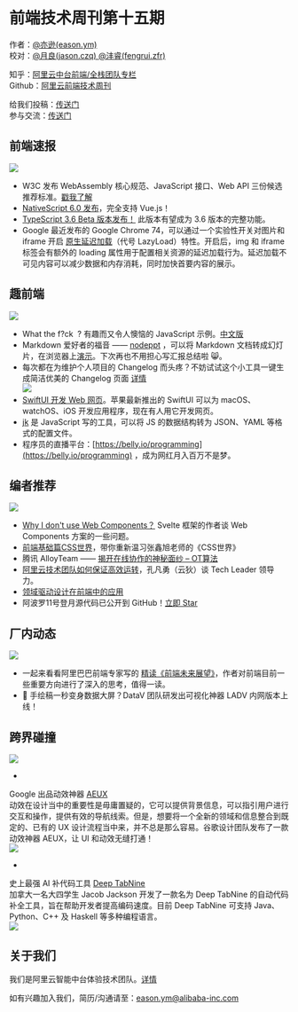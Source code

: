 # 前端技术周刊第十五期

作者：[@亦逊(eason.ym) ](/eason.ym) <br />
校对：[@月良(jason.czq) ](/jason.czq) [@沣睿(fengrui.zfr) ](/fengrui.zfr) 

知乎：[阿里云中台前端/全栈团队专栏](https://zhuanlan.zhihu.com/aliyun)<br />
Github：[阿里云前端技术周刊](https://github.com/aliyunfe/weekly)

给我们投稿：[传送门](https://github.com/aliyunfe/weekly/issues/new)<br />
参与交流：[传送门](https://github.com/aliyunfe/weekly/issues/5)

## 前端速报

![](https://img.alicdn.com/tfs/TB1T43Fa4iH3KVjSZPfXXXBiVXa-2560-600.jpg#alt=)

- W3C 发布 WebAssembly 核心规范、JavaScript 接口、Web API 三份候选推荐标准。[戳我了解](http://www.chinaw3c.org/archives/2374/)
- [NativeScript 6.0 发布](https://www.codercto.com/a/93194.html)，完全支持 Vue.js！
- [TypeScript 3.6 Beta 版本发布！](https://devblogs.microsoft.com/typescript/announcing-typescript-3-6-beta/) 此版本有望成为 3.6 版本的完整功能。
- Google 最近发布的 Google Chrome 74，可以通过一个实验性开关对图片和 iframe 开启 [原生延迟加载](https://groups.google.com/a/chromium.org/forum/#!msg/blink-dev/jxiJvQc-gVg/wurng4zZBQAJ)（代号 LazyLoad）特性。开启后，img 和 iframe 标签会有额外的 loading 属性用于配置相关资源的延迟加载行为。延迟加载不可见内容可以减少数据和内存消耗，同时加快首要内容的展示。

## 趣前端

![](https://img.alicdn.com/tfs/TB19FgGa3KG3KVjSZFLXXaMvXXa-2560-600.jpg#alt=)

- What the f?ck  ? 有趣而又令人懊恼的 JavaScript 示例。[中文版](https://github.com/denysdovhan/wtfjs/blob/master/README-zh-cn.md)
- Markdown 爱好者的福音 —— [nodeppt](https://github.com/ksky521/nodeppt) ，可以将 Markdown 文档转成幻灯片，在浏览器上[演示](https://nodeppt.js.org/#slide=1)。下次再也不用担心写汇报总结啦 😸。
- 每次都在为维护个人项目的 Changelog 而头疼？不妨试试这个小工具一键生成简洁优美的 Changelog 页面 [详情](https://changefeed.app/)<br />
![](https://gw.alicdn.com/tfs/TB1CNePboz1gK0jSZLeXXb9kVXa-552-363.png#alt=)
- [SwiftUI 开发 Web 网页](http://www.alwaysrightinstitute.com/swiftwebui/)。苹果最新推出的 SwiftUI 可以为 macOS、watchOS、iOS 开发应用程序，现在有人用它开发网页。
- [jk](https://damien.lespiau.name/posts/2019-06-12-jk-configuration-as-code/) 是 JavaScript 写的工具，可以将 JS 的数据结构转为 JSON、YAML 等格式的配置文件。
- 程序员的直播平台：[https://belly.io/programming](https://belly.io/programming) ，成为网红月入百万不是梦。

## 编者推荐

![](https://img.alicdn.com/tfs/TB11G3Ga2WG3KVjSZFPXXXaiXXa-2560-600.jpg#alt=)

- [Why I don't use Web Components？](https://dev.to/richharris/why-i-don-t-use-web-components-2cia) Svelte 框架的作者谈 Web Components 方案的一些问题。
- [前端基础篇CSS世界](https://juejin.im/post/5ce607a7e51d454f6f16eb3d)，带你重新温习张鑫旭老师的《CSS世界》
- 腾讯 AlloyTeam —— [揭开在线协作的神秘面纱 – OT算法](http://www.alloyteam.com/2019/07/13659/)
- [阿里云技术团队如何保证高效运转](https://www.infoq.cn/article/XEzMp_i19auXbtoadH4E)，孔凡勇（云狄）谈 Tech Leader 领导力。
- [领域驱动设计在前端中的应用](https://juejin.im/post/5d3926176fb9a07ef161c719)
- 阿波罗11号登月源代码已公开到 GitHub！[立即 Star](https://github.com/chrislgarry/Apollo-11)

## 厂内动态

![](https://img.alicdn.com/tfs/TB1GNoHa.uF3KVjSZK9XXbVtXXa-2560-600.jpg#alt=)

- 一起来看看阿里巴巴前端专家写的 [精读《前端未来展望》](https://mp.weixin.qq.com/s/4OYZ2HAs3S03By90rJaD4A)，作者对前端目前一些重要方向进行了深入的思考，值得一读。
- 📣 手绘稿一秒变身数据大屏？DataV 团队研发出可视化神器 LADV 内网版本上线！

## 跨界碰撞

![](https://img.alicdn.com/tfs/TB11FUIa81D3KVjSZFyXXbuFpXa-2560-600.jpg#alt=)

- 
Google 出品动效神器 [AEUX](https://www.uisdc.com/google-design-aeux)<br />
动效在设计当中的重要性是毋庸置疑的，它可以提供背景信息，可以指引用户进行交互和操作，提供有效的导航线索。但是，想要将一个全新的领域和信息整合到既定的、已有的 UX 设计流程当中来，并不总是那么容易。谷歌设计团队发布了一款动效神器 AEUX，让 UI 和动效无缝打通！<br />
![](https://image.uisdc.com/wp-content/uploads/2019/07/1_cSRsAdjDeb03u-cPXNUV3g.gif#alt=)

- 
史上最强 AI 补代码工具 [Deep TabNine](https://medium.com/syncedreview/deep-tabnine-a-powerful-ai-code-autocompleter-for-developers-70454a5953fe)<br />
加拿大一名大四学生 Jacob Jackson 开发了一款名为 Deep TabNine 的自动代码补全工具，旨在帮助开发者提高编码速度。目前 Deep TabNine 可支持 Java、Python、C++ 及 Haskell 等多种编程语言。<br />
![](http://5b0988e595225.cdn.sohucs.com/images/20190721/8a3bf7b0143f488c905822a09c919107.gif#alt=)


## 关于我们

我们是阿里云智能中台体验技术团队。[详情](https://github.com/aliyunfe/weekly/blob/master/about.md)

如有兴趣加入我们，简历/沟通请至：eason.ym@alibaba-inc.com
